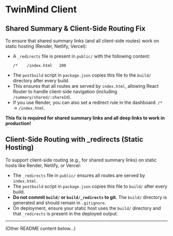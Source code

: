 # TwinMind Client

## Shared Summary & Client-Side Routing Fix

To ensure that shared summary links (and all client-side routes) work on static hosting (Render, Netlify, Vercel):

- A `_redirects` file is present in `public/` with the following content:
  ```
  /*    /index.html   200
  ```
- The `postbuild` script in `package.json` copies this file to the `build/` directory after every build.
- This ensures that all routes are served by `index.html`, allowing React Router to handle client-side navigation (including `/summary/shared/:shareId`).
- If you use Render, you can also set a redirect rule in the dashboard: `/*` → `/index.html`.

**This fix is required for shared summary links and all deep links to work in production!**

## Client-Side Routing with _redirects (Static Hosting)

To support client-side routing (e.g., for shared summary links) on static hosts like Render, Netlify, or Vercel:

- The `_redirects` file in `public/` ensures all routes are served by `index.html`.
- The `postbuild` script in `package.json` copies this file to `build/` after every build.
- **Do not commit `build/` or `build/_redirects` to git.** The `build/` directory is generated and should remain in `.gitignore`.
- On deployment, ensure your static host uses the `build/` directory and that `_redirects` is present in the deployed output.

---

(Other README content below...) 